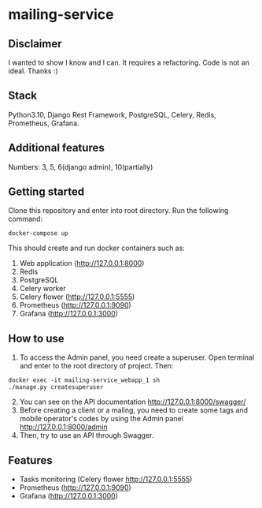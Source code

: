# mailing-service
## Disclaimer
I wanted to show I know and I can. It requires a refactoring. Code is not an ideal.  Thanks :)
## Stack
Python3.10, Django Rest Framework, PostgreSQL, Celery, Redis, Prometheus, Grafana.

## Additional features
Numbers: 3, 5, 6(django admin), 10(partially)

## Getting started

Clone this repository and enter into root directory. Run the following command:
```
docker-compose up
```
This should create and run docker containers such as:
1. Web application (http://127.0.0.1:8000)
2. Redis
3. PostgreSQL
4. Celery worker
5. Celery flower (http://127.0.0.1:5555)
6. Prometheus (http://127.0.0.1:9090)
7. Grafana (http://127.0.0.1:3000)

## How to use
1. To access the Admin panel, you need create a superuser. Open terminal and enter to the root directory of project. Then:
```
docker exec -it mailing-service_webapp_1 sh
./manage.py createsuperuser
```
2. You can see on the API documentation http://127.0.0.1:8000/swagger/
3. Before creating a client or a maling, you need to create some tags and mobile operator's codes by using the Admin panel http://127.0.0.1:8000/admin
4. Then, try to use an API through Swagger.

## Features
- Tasks monitoring (Celery flower http://127.0.0.1:5555)
- Prometheus (http://127.0.0.1:9090)
- Grafana (http://127.0.0.1:3000)
